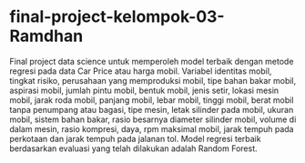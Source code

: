# final-project-kelompok-03-Ramdhan
Final project data science untuk memperoleh model terbaik dengan metode regresi pada data Car Price atau harga mobil. Variabel identitas mobil, tingkat risiko, perusahaan yang memproduksi mobil, tipe bahan bakar mobil, aspirasi mobil, jumlah pintu mobil, bentuk mobil, jenis setir, lokasi mesin mobil, jarak roda mobil, panjang mobil, lebar mobil, tinggi mobil, berat mobil tanpa penumpang atau bagasi, tipe mesin, letak silinder pada mobil, ukuran mobil, sistem bahan bakar, rasio besarnya diameter silinder mobil, volume di dalam mesin, rasio kompresi, daya, rpm maksimal mobil, jarak tempuh pada perkotaan dan jarak tempuh pada jalanan tol. Model regresi terbaik berdasarkan evaluasi yang telah dilakukan adalah Random Forest.
